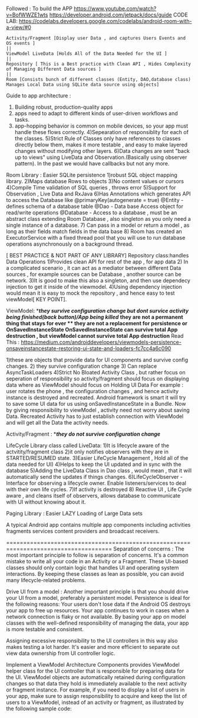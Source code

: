 Followed : To build the APP
https://www.youtube.com/watch?v=BofWWZE1wts
https://developer.android.com/jetpack/docs/guide
CODE LAB: https://codelabs.developers.google.com/codelabs/android-room-with-a-view/#0


    Activity/Fragment [Display user Data , and captures Users Events and OS events ]
    ||
    ViewModel LiveData [Holds All of the Data Needed for the UI ]
    ||
    Repository [ This is a Best practice with Clean API , Hides Complexity of Managing Different Data sources ]
    ||
    Room [Consists bunch of different classes (Entity, DAO,database class) Manages Local Data using SQLite data source using objects]
    



Guide to app architecture : 
1) Building robust, production-quality apps
2) apps need to adapt to different kinds of user-driven workflows and tasks.
3) app-hopping behavior is common on mobile devices, so your app must handle these flows correctly.
4)Sepearation of responsiblity for each of the classes.
5)Strict Rule of Classes only have references to classes directly below them, makes it more testable , and easy to make layered changes without modifying other layers.
6)Data changes are sent "back up to views" using LiveData and Observation.(Basically using observer pattern).
In the past we would have callbacks but not any more.



Room Library : Easier SQLite persistence 
1)robust SQL object mapping library.
2)Maps database Rows to objects
3)No content values or cursors
4)Compile Time validation of SQL queries , throws error
5)Support for Observation , Live Data and RxJava
6)Has Annotations which generates API to access the Database like 
@primaryKey(autogenerate  = true) 
@Entity - defines schema of a database table 
@Dao - Data base Access object for read/write operations
@Database - Access to a database , must be an abstract class extending Room Database , also singleton as you only
need a single instance of a database.
7) Can pass in a model or return a model , as long as their fields match fields in the data base
8) Room has created an ExecutorService with a fixed thread pool that you will use to run database operations asynchronously on a background thread.

[ BEST PRACTICE & NOT PART OF ANY LIBRARY] Repository class:handles Data Operations
1)Provides clean API for rest of the app , for app data 
2) In a complicated scenario , it can act as a mediator between different Data sources , for example sources
can be Database , another source can be network.
3)It is good to make this also a singleton, and then use dependecy injection to get it inside of the viewmodel.
4)Using dependency injection would mean it is easy to mock the repository , and hence easy to test viewModel[ KEY POINT].

ViewModel: ****they survive configuration change but dont survice activity being finished(back button)/App being killed***
**they are not a permanent thing that stays for ever
** they are not a replacement for persistence or OnSavedInstanceState
OnSavedInstanceState can survive total App destruction , but viewModel cannot survive total App destruction**
Read This : https://medium.com/androiddevelopers/viewmodels-persistence-onsaveinstancestate-restoring-ui-state-and-loaders-fc7cc4a6c090

1)these are objects that provide data for UI components and survive config changes.
2) they survive configuration change
3) Can replace AsyncTaskLoaders
4)Strict No Bloated Activity Class , but rather focus on seperation of responsibility
so activity/fragment should focus on displaying data
where as ViewModel should focus on Holding UI Data
For example : user rotates the phone , the configuration changes , 
and hence activity instance is destroyed and recreated.
Android framework is smart it will try to save some UI data for us using onSavedInstanceState in a Bundle.
Now by giving responsibility to viewModel , activity need not worry about saving Data.
Recreated Activity has to just establish connection with ViewModel and will get all the Data the activity needs.


Activity/Fragment : ****they do not survive configuration change***

LifeCycle Library class called LiveData: 
1)It is lifecycle aware of the actvitity/fragment class
2)it only notifies observers with they are in STARTED/RESUMED state.
3)Easier LifeCycle Management , Hold all of the data needed for UI) 
4)Helps to keep the UI updated and in sync with the database
5)Adding the LiveData Class in Dao class , would mean , that it will automatically send the updates if things changes.
6)LifeCycleObserver - Interface for observing a lifecycle owner.
Enable listeners/services to deal with their own life cycles.
7)If activity is destroyed 
8) Reactive UI , Life Cycle aware , and cleans itself of observers, allows database to communicate with UI without knowing
about it.


Paging Library : Easier LAZY Loading of Large Data sets

A typical Android app contains multiple app components
including activities
fragments
services
content providers
and broadcast receivers.



=====================================================================================
Separation of concerns : 
The most important principle to follow is separation of concerns. It's a common mistake to write all your code in an Activity or a Fragment. These UI-based classes should only contain logic that handles UI and operating system interactions. By keeping these classes as lean as possible, you can avoid many lifecycle-related problems.

Drive UI from a model :
Another important principle is that you should drive your UI from a model, preferably a persistent model.
Persistence is ideal for the following reasons:
Your users don't lose data if the Android OS destroys your app to free up resources.
Your app continues to work in cases when a network connection is flaky or not available.
By basing your app on model classes with the well-defined responsibility of managing the data, your app is more testable and consistent.

Assigning excessive responsibility to the UI controllers in this way also makes testing a lot harder.
It's easier and more efficient to separate out view data ownership from UI controller logic.


Implement a ViewModel
Architecture Components provides ViewModel helper class for the UI controller that is responsible for preparing data for the UI. ViewModel objects are automatically retained during configuration changes so that data they hold is immediately available to the next activity or fragment instance. For example, if you need to display a list of users in your app, make sure to assign responsibility to acquire and keep the list of users to a ViewModel, instead of an activity or fragment, as illustrated by the following sample code:
